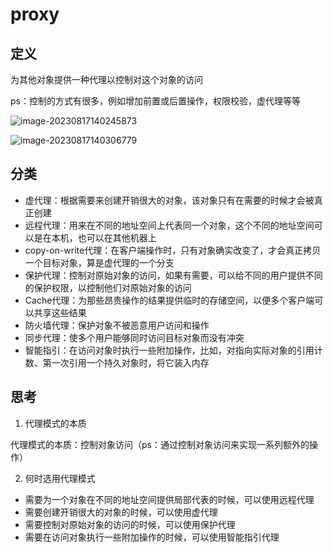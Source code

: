 # proxy

## 定义

为其他对象提供一种代理以控制对这个对象的访问

ps：控制的方式有很多，例如增加前置或后置操作，权限校验，虚代理等等

![image-20230817140245873](https://cdn.jsdelivr.net/gh/zhecks/static_resources/images/202308171402004.png)

![image-20230817140306779](https://cdn.jsdelivr.net/gh/zhecks/static_resources/images/202308171403014.png)

## 分类

* 虚代理：根据需要来创建开销很大的对象，该对象只有在需要的时候才会被真正创建
* 远程代理：用来在不同的地址空间上代表同一个对象，这个不同的地址空间可以是在本机，也可以在其他机器上
* copy-on-write代理：在客户端操作时，只有对象确实改变了，才会真正拷贝一个目标对象，算是虚代理的一个分支
* 保护代理：控制对原始对象的访问，如果有需要，可以给不同的用户提供不同的保护权限，以控制他们对原始对象的访问
* Cache代理：为那些昂贵操作的结果提供临时的存储空间，以便多个客户端可以共享这些结果
* 防火墙代理：保护对象不被恶意用户访问和操作
* 同步代理：使多个用户能够同时访问目标对象而没有冲突
* 智能指引：在访问对象时执行一些附加操作，比如，对指向实际对象的引用计数、第一次引用一个持久对象时，将它装入内存

## 思考

1. 代理模式的本质

代理模式的本质：控制对象访问（ps：通过控制对象访问来实现一系列额外的操作）

2. 何时选用代理模式

* 需要为一个对象在不同的地址空间提供局部代表的时候，可以使用远程代理
* 需要创建开销很大的对象的时候，可以使用虚代理
* 需要控制对原始对象的访问的时候，可以使用保护代理
* 需要在访问对象执行一些附加操作的时候，可以使用智能指引代理